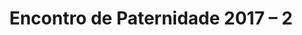 ---
ID: 4854
title: 'Encontro de Paternidade 2017 &#8211; 2'
image-xl: ""
image-l: ""
image-sq-l: ""
image-sq-m: ""
post_excerpt: ""
layout: event
permalink: eventos/encontro-de-paternidade-2017-2
published: true
event:
  event_id: "92"
  event_slug: encontro-de-paternidade-2017-2
  event_owner: "2"
  event_status: "1"
  event_name: 'Encontro de Paternidade 2017 - 2'
  event_start_time: 00:00:00
  event_end_time: 00:00:00
  event_start_date: 2017-08-19
  event_end_date: 2017-08-20
  post_content: null
  event_rsvp: "0"
  event_spaces: null
  location_id: "4"
  recurrence_id: null
  event_category_id: null
  event_attributes: 'a:0:{}'
  event_date_created: 2017-02-20 11:01:59
  event_date_modified: null
  recurrence: "0"
  recurrence_interval: null
  recurrence_freq: null
  recurrence_byday: null
  recurrence_byweekno: null
  blog_id: null
  group_id: "0"
  post_id: "4854"
  event_all_day: "1"
  event_private: "0"
  recurrence_days: "0"
  event_rsvp_date: null
  event_rsvp_time: 00:00:00
  event_rsvp_spaces: null
  recurrence_rsvp_days: null
categories: ""
tags: ""
author: ""
wpcf-gn_post_destaques:
  - destaque_novidade
post_date: 2017-02-20 11:01:58
---